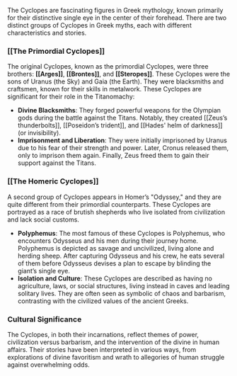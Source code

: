 The Cyclopes are fascinating figures in Greek mythology, known primarily for their distinctive single eye in the center of their forehead. There are two distinct groups of Cyclopes in Greek myths, each with different characteristics and stories.

### [[The Primordial Cyclopes]]
The original Cyclopes, known as the primordial Cyclopes, were three brothers: **[[Arges]]**, **[[Brontes]]**, and **[[Steropes]]**. These Cyclopes were the sons of Uranus (the Sky) and Gaia (the Earth). They were blacksmiths and craftsmen, known for their skills in metalwork. These Cyclopes are significant for their role in the Titanomachy:

- **Divine Blacksmiths**: They forged powerful weapons for the Olympian gods during the battle against the Titans. Notably, they created [[Zeus’s thunderbolts]], [[Poseidon’s trident]], and [[Hades' helm of darkness]] (or invisibility).
- **Imprisonment and Liberation**: They were initially imprisoned by Uranus due to his fear of their strength and power. Later, Cronus released them, only to imprison them again. Finally, Zeus freed them to gain their support against the Titans.

### [[The Homeric Cyclopes]]
A second group of Cyclopes appears in Homer’s "Odyssey," and they are quite different from their primordial counterparts. These Cyclopes are portrayed as a race of brutish shepherds who live isolated from civilization and lack social customs.

- **Polyphemus**: The most famous of these Cyclopes is Polyphemus, who encounters Odysseus and his men during their journey home. Polyphemus is depicted as savage and uncivilized, living alone and herding sheep. After capturing Odysseus and his crew, he eats several of them before Odysseus devises a plan to escape by blinding the giant’s single eye.
- **Isolation and Culture**: These Cyclopes are described as having no agriculture, laws, or social structures, living instead in caves and leading solitary lives. They are often seen as symbolic of chaos and barbarism, contrasting with the civilized values of the ancient Greeks.

### Cultural Significance
The Cyclopes, in both their incarnations, reflect themes of power, civilization versus barbarism, and the intervention of the divine in human affairs. Their stories have been interpreted in various ways, from explorations of divine favoritism and wrath to allegories of human struggle against overwhelming odds.